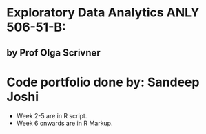 # Exploratory Data Analytics ANLY 506-51-B: 

## by Prof Olga Scrivner


# Code portfolio done by: Sandeep Joshi

* Week 2-5 are in R script.
* Week 6 onwards are in R Markup.




